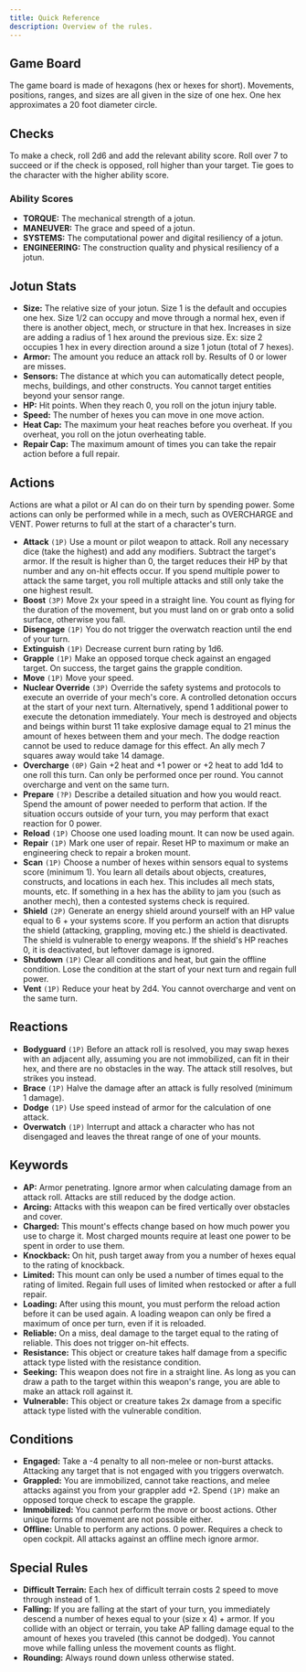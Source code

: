 ```yaml
---
title: Quick Reference
description: Overview of the rules.
---
```


## Game Board

The game board is made of hexagons (hex or hexes for short). Movements, positions, ranges, and sizes are all given in the size of one hex. One hex approximates a 20 foot diameter circle.

## Checks

To make a check, roll 2d6 and add the relevant ability score. Roll over 7 to succeed or if the check is opposed, roll higher than your target. Tie goes to the character with the higher ability score.

### Ability Scores

- **TORQUE:** The mechanical strength of a jotun.
- **MANEUVER:** The grace and speed of a jotun.
- **SYSTEMS:** The computational power and digital resiliency of a jotun.
- **ENGINEERING:** The construction quality and physical resiliency of a jotun.

## Jotun Stats

- **Size:** The relative size of your jotun. Size 1 is the default and occupies one hex. Size 1/2 can occupy and move through a normal hex, even if there is another object, mech, or structure in that hex. Increases in size are adding a radius of 1 hex around the previous size. Ex: size 2 occupies 1 hex in every direction around a size 1 jotun (total of 7 hexes).
- **Armor:** The amount you reduce an attack roll by. Results of 0 or lower are misses.
- **Sensors:** The distance at which you can automatically detect people, mechs, buildings, and other constructs. You cannot target entities beyond your sensor range.
- **HP:** Hit points. When they reach 0, you roll on the jotun injury table.
- **Speed:** The number of hexes you can move in one move action.
- **Heat Cap:** The maximum your heat reaches before you overheat. If you overheat, you roll on the jotun overheating table.
- **Repair Cap:** The maximum amount of times you can take the repair action before a full repair.

## Actions

Actions are what a pilot or AI can do on their turn by spending power. Some actions can only be performed while in a mech, such as OVERCHARGE and VENT. Power returns to full at the start of a character's turn.

- **Attack** `(1P)` Use a mount or pilot weapon to attack. Roll any necessary dice (take the highest) and add any modifiers. Subtract the target's armor. If the result is higher than 0, the target reduces their HP by that number and any on-hit effects occur. If you spend multiple power to attack the same target, you roll multiple attacks and still only take the one highest result.
- **Boost** `(3P)` Move 2x your speed in a straight line. You count as flying for the duration of the movement, but you must land on or grab onto a solid surface, otherwise you fall.
- **Disengage** `(1P)` You do not trigger the overwatch reaction until the end of your turn.
- **Extinguish** `(1P)` Decrease current burn rating by 1d6.
- **Grapple** `(1P)` Make an opposed torque check against an engaged target. On success, the target gains the grapple condition.
- **Move** `(1P)` Move your speed.
- **Nuclear Override** `(3P)` Override the safety systems and protocols to execute an override of your mech's core. A controlled detonation occurs at the start of your next turn. Alternatively, spend 1 additional power to execute the detonation immediately. Your mech is destroyed and objects and beings within burst 11 take explosive damage equal to 21 minus the amount of hexes between them and your mech. The dodge reaction cannot be used to reduce damage for this effect. An ally mech 7 squares away would take 14 damage.
- **Overcharge** `(0P)` Gain +2 heat and +1 power or +2 heat to add 1d4 to one roll this turn. Can only be performed once per round. You cannot overcharge and vent on the same turn.
- **Prepare** `(?P)` Describe a detailed situation and how you would react. Spend the amount of power needed to perform that action. If the situation occurs outside of your turn, you may perform that exact reaction for 0 power.
- **Reload** `(1P)` Choose one used loading mount. It can now be used again.
- **Repair** `(1P)` Mark one user of repair. Reset HP to maximum or make an engineering check to repair a broken mount.
- **Scan** `(1P)` Choose a number of hexes within sensors equal to systems score (minimum 1). You learn all details about objects, creatures, constructs, and locations in each hex. This includes all mech stats, mounts, etc. If something in a hex has the ability to jam you (such as another mech), then a contested systems check is required.
- **Shield** `(2P)` Generate an energy shield around yourself with an HP value equal to 6 + your systems score. If you perform an action that disrupts the shield (attacking, grappling, moving etc.) the shield is deactivated. The shield is vulnerable to energy weapons. If the shield's HP reaches 0, it is deactivated, but leftover damage is ignored.
- **Shutdown** `(1P)` Clear all conditions and heat, but gain the offline condition. Lose the condition at the start of your next turn and regain full power.
- **Vent** `(1P)` Reduce your heat by 2d4. You cannot overcharge and vent on the same turn.

## Reactions

- **Bodyguard** `(1P)` Before an attack roll is resolved, you may swap hexes with an adjacent ally, assuming you are not immobilized, can fit in their hex, and there are no obstacles in the way. The attack still resolves, but strikes you instead.
- **Brace** `(1P)` Halve the damage after an attack is fully resolved (minimum 1 damage).
- **Dodge** `(1P)` Use speed instead of armor for the calculation of one attack.
- **Overwatch** `(1P)` Interrupt and attack a character who has not disengaged and leaves the threat range of one of your mounts.

## Keywords

- **AP:** Armor penetrating. Ignore armor when calculating damage from an attack roll. Attacks are still reduced by the dodge action.
- **Arcing:** Attacks with this weapon can be fired vertically over obstacles and cover.
- **Charged:** This mount's effects change based on how much power you use to charge it. Most charged mounts require at least one power to be spent in order to use them.
- **Knockback:** On hit, push target away from you a number of hexes equal to the rating of knockback.
- **Limited:** This mount can only be used a number of times equal to the rating of limited. Regain full uses of limited when restocked or after a full repair.
- **Loading:** After using this mount, you must perform the reload action before it can be used again. A loading weapon can only be fired a maximum of once per turn, even if it is reloaded.
- **Reliable:** On a miss, deal damage to the target equal to the rating of reliable. This does not trigger on-hit effects.
- **Resistance:** This object or creature takes half damage from a specific attack type listed with the resistance condition.
- **Seeking:** This weapon does not fire in a straight line. As long as you can draw a path to the target within this weapon's range, you are able to make an attack roll against it.
- **Vulnerable:** This object or creature takes 2x damage from a specific attack type listed with the vulnerable condition.

## Conditions

- **Engaged:** Take a -4 penalty to all non-melee or non-burst attacks. Attacking any target that is not engaged with you triggers overwatch.
- **Grappled:** You are immobilized, cannot take reactions, and melee attacks against you from your grappler add +2. Spend `(1P)` make an opposed torque check to escape the grapple.
- **Immobilized:** You cannot perform the move or boost actions. Other unique forms of movement are not possible either.
- **Offline:** Unable to perform any actions. 0 power. Requires a check to open cockpit. All attacks against an offline mech ignore armor.

## Special Rules

- **Difficult Terrain:** Each hex of difficult terrain costs 2 speed to move through instead of 1.
- **Falling:** If you are falling at the start of your turn, you immediately descend a number of hexes equal to your (size x 4) + armor. If you collide with an object or terrain, you take AP falling damage equal to the amount of hexes you traveled (this cannot be dodged). You cannot move while falling unless the movement counts as flight.
- **Rounding:** Always round down unless otherwise stated.
